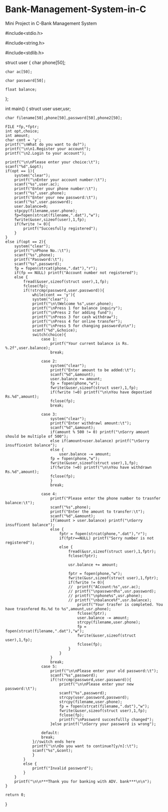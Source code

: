 # Bank-Management-System-in-C
Mini Project in C-Bank Management System



#include<stdio.h>

#include<string.h>

#include<stdlib.h>


struct user {
	char phone[50];
	
	char ac[50];
	
	char password[50];
	
	float balance;
};

int main()
{
	struct user user,usr;
	
	char filename[50],phone[50],password[50],phone2[50];
	
	FILE *fp,*fptr;
	int opt,choice;
	int amount;
	char cont = 'y';
	printf("\nWhat do you want to do?");
	printf("\n\n1.Register your account");
	printf("\n2.Login to your account");

	printf("\n\nPlease enter your choice:\t");
	scanf("%d",&opt);
	if(opt == 1){
		system("clear");
		printf("\nEnter your account number:\t");
		scanf("%s",user.ac);
		printf("Enter your phone number:\t");
		scanf("%s",user.phone);
		printf("Enter your new password:\t");
		scanf("%s",user.password);
		user.balance=0;
		stpcpy(filename,user.phone);
		fp=fopen(strcat(filename,".dat"),"w");
		fwrite(&user,sizeof(user),1,fp);
		if(fwrite != 0){
			printf("Succesfully registered");
		}
	}
	else if(opt == 2){
		system("clear");
		printf("\nPhone No.:\t");
		scanf("%s",phone);
		printf("Password:\t");
		scanf("%s",password);
		fp = fopen(strcat(phone,".dat"),"r");
		if(fp == NULL) printf("Account number not registered");
		else {
			fread(&user,sizeof(struct user),1,fp);
			fclose(fp);
			if(!strcmp(password,user.password)){
				while(cont == 'y'){
				system("clear");
				printf("\n\tWelcome %s",user.phone);
				printf("\nPress 1 for balance inquiry");
				printf("\nPress 2 for adding fund");
				printf("\nPress 3 for cash withdraw");
				printf("\nPress 4 for online transfer");
				printf("\nPress 5 for changing password\n\n");
				scanf("%d",&choice);
				switch(choice){
					case 1:
						printf("Your current balance is Rs. %.2f",user.balance);
						break;

					case 2:
						system("clear");
						printf("Enter amount to be added:\t");
						scanf("%d",&amount);
						user.balance += amount;
						fp = fopen(phone,"w");
						fwrite(&user,sizeof(struct user),1,fp);
						if(fwrite !=0) printf("\n\nYou have depostied Rs.%d",amount);
						fclose(fp);
						break;

					case 3:
						system("clear");
						printf("Enter withdrawl amount:\t");
						scanf("%d",&amount);
						if(amount % 500 != 0) printf("\nSorry amount should be multiple of 500");
						else if(amount>user.balance) printf("\nSorry insufficeint balance");
						else {
							user.balance -= amount;
						fp = fopen(phone,"w");
						fwrite(&user,sizeof(struct user),1,fp);
						if(fwrite !=0) printf("\n\nYou have withdrawn Rs.%d",amount);
						fclose(fp);
						}
						break;
					
					case 4:
						printf("Please enter the phone number to trasnfer balance:\t");
						scanf("%s",phone);
						printf("Enter the amount to transfer:\t");
						scanf("%d",&amount);
						if(amount > user.balance) printf("\nSorry insufficent balance");
						else {
							fptr = fopen(strcat(phone,".dat"),"r");
							if(fptr==NULL) printf("Sorry number is not registered");
							else {
								fread(&usr,sizeof(struct user),1,fptr);
								fclose(fptr);
							
								usr.balance += amount;
								
								fptr = fopen(phone,"w");
								fwrite(&usr,sizeof(struct user),1,fptr);
								if(fwrite != 0){
								// 	printf("ACcount:%s",usr.ac);
								// printf("\npassword%s",usr.password);
								// printf("\nphone%s",usr.phone);
								// printf("\nbalance%f",usr.balance);
									printf("Your trasfer is completed. You have trasnfered Rs.%d to %s",amount,usr.phone);
									fclose(fptr);
									user.balance -= amount;
									strcpy(filename,user.phone);
									fp = fopen(strcat(filename,".dat"),"w");
									fwrite(&user,sizeof(struct user),1,fp);
									fclose(fp);
								}
							}
						}
						break;
					case 5:
						printf("\n\nPlease enter your old password:\t");
						scanf("%s",password);
						if(!strcmp(password,user.password)){
							printf("\n\nPlease enter your new password:\t");
							scanf("%s",password);
							strcpy(user.password,password);
							strcpy(filename,user.phone);
							fp = fopen(strcat(filename,".dat"),"w");
							fwrite(&user,sizeof(struct user),1,fp);
							fclose(fp);	
							printf("\nPassword succesfullly changed");
						}else printf("\nSorry your password is wrong");
					
					default:
					break;
				}//switch ends here
				printf("\n\nDo you want to continue?[y/n]:\t");
				scanf("%s",&cont);
				}
			}
			else {
				printf("Invalid password");
			}	
		}
		printf("\n\n***Thank you for banking with ADV. bank***\n\n");
	}
	
	return 0;
}
